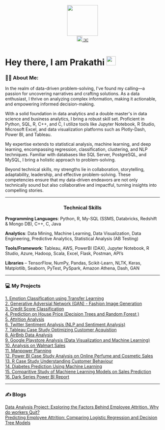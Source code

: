

<div id="header" align="center">
  <img src="https://media.giphy.com/media/l46Cy1rHbQ92uuLXa/giphy.gif" width="100"/>
</div>

<div id="badges" style="text-align: center;" align="center">
   <a href="https://www.linkedin.com/in/prakathi/" target="_blank">
    <img src="https://static.vecteezy.com/system/resources/previews/018/910/724/original/linkedin-logo-linkedin-symbol-linkedin-icon-free-free-vector.jpg" alt="LinkedIn Icon" width="18" height = "18">
  </a>
  <a href="mailto:pravi@scu.edu">
    ✉️
  </a>
</div>

<h1>
  Hey there, I am Prakathi
  <img src="https://media.giphy.com/media/hvRJCLFzcasrR4ia7z/giphy.gif" width="30px"/>
</h1>

### 👩‍💻 About Me:


In the realm of data-driven problem-solving, I've found my calling—a passion for uncovering narratives and crafting solutions. As a data enthusiast, I thrive on analyzing complex information, making it actionable, and empowering informed decision-making.

With a solid foundation in data analytics and a double master's in data science and business analytics, I bring a robust skill set. Proficient in Python, SQL, R, C++, and C, I utilize tools like Jupyter Notebook, R Studio, Microsoft Excel, and data visualization platforms such as Plotly-Dash, Power BI, and Tableau.

My expertise extends to statistical analysis, machine learning, and deep learning, encompassing regression, classification, clustering, and NLP techniques. Familiar with databases like SQL Server, PostgreSQL, and MySQL, I bring a holistic approach to problem-solving.

Beyond technical skills, my strengths lie in collaboration, storytelling, adaptability, leadership, and effective problem-solving. These competencies ensure that my data-driven endeavors are not only technically sound but also collaborative and impactful, turning insights into compelling stories.

<hr>

<div id="title" align="center">
 <h3> Technical Skills </h3>
</div>


**Programming Languages**: Python, R, My-SQL (SSMS, Databricks, Redshift & Mongo DB), C++, C, Java

**Analytics**: Data Mining, Machine Learning, Data Visualization, Data Engineering, Predictive Analytics, Statistical Analysis (AB Testing)

**Tools/Framework**: Tableau, AWS, PowerBI (DAX), Jupyter Notebook, R Studio, Azure, Hadoop, Scala, Excel, Flask, Postman, API’s

**Libraries** – TensorFlow, NumPy, Pandas, Scikit-Learn, NLTK, Keras, Matplotlib, Seaborn, PyTest, PySpark, Amazon Athena, Dash, GAN

<hr>

### 💻 My Projects

<div id="projects" >
   <a href="https://github.com/Prakathee/Emotion-Classification-Using-Transfer-Learning-" target="_blank">
     1. Emotion Classification using Transfer Learning
  </a>

<br>
   <a href="https://github.com/Prakathee/Fashion_Image_using_Generative_Adversarial_Networks-GAN-/tree/main" target="_blank">
     2. Generative Adversial Network (GAN) - Fashion Image Generation
  </a>

  

<br>

<a href="https://github.com/Prakathee/Credit-Score-Classification" target="_blank">
     3. Credit Score Classification
  </a>

  <br>

  <a href="https://github.com/Prakathee/Prediction_On_HousePrice" target="_blank">
     4. Prediction on House Price (Decision Trees and Random Forest )
  </a>

<br>
   
   <a href="https://github.com/Prakathee/Attrition_Analysis" target="_blank">
     5. Attrition Analysis
  </a>

<br>
  <a href="https://github.com/Prakathee/Twitter-Sentiment-Analysis" target="_blank">
     6. Twitter Sentiment Analysis (NLP and Sentiment Analysis)
  </a>

<br>
   <a href="https://github.com/Prakathee/Tableau-Case-Study-Optimizing-Customer-Acquistion" target="_blank">
     7. Tableau Case Study Optimizing Customer Acquistion
  </a>

  
<br>
   <a href="https://github.com/Prakathee/Airbnb_Data_Analysis" target="_blank">
     8. AirBnb Data Analysis
  </a>

<br>
   
   <a href="https://github.com/Prakathee/Google_Playstore_Analysis" target="_blank">
     9. Google Playstore Analysis (Data Visualization and Machine Learning)
  </a>

<br>
   <a href="https://github.com/Prakathee/Analysis_On_Walmart_Sales" target="_blank">
     10. Analysis on Walmart Sales
  </a>

<br>
   <a href="https://github.com/Prakathee/Manpower_Planning" target="_blank">
     11. Manpower Planning
  </a>

<br>
   <a href="https://github.com/Prakathee/Power-BI-Case-Study-Analysis-on-Online-Perfume-and-Cosmetic-Sales" target="_blank">
     12. Power BI Case Study Analysis on Online Perfume and Cosmetic Sales
  </a>

<br>
   <a href="https://github.com/Prakathee/R-Case-Study-Understanding-Customer-Behaviour" target="_blank">
     13. R Case Study Understanding Customer Behaviour
  </a>

<br>
   <a href="https://github.com/Prakathee/Diabetes-Prediction-Using-Machine-Learning" target="_blank">
     14. Diabetes Prediction Using Machine Learning
  </a>

<br>
   <a href="https://github.com/Prakathee/Comparitive-Study-of-Machiene-Learning-Models-on-Sales-Prediction" target="_blank">
     15. Comparitive Study of Machiene Learning Models on Sales Prediction
  </a>

<br>
   
   <a href="https://github.com/Prakathee/Dark-Series-Power-BI-Report" target="_blank">
     16. Dark Series Power BI Report
  </a>
</div>

<hr>

### ✍️ Blogs

<div>

<a href="https://medium.com/p/e157a613c428" target="_blank">
     Data Analysis Project: Exploring the Factors Behind Employee Attrition. Why do workers Quit?
  </a>
<br>
  <a href="https://medium.com/@prakathi/predicting-employee-attrition-comparing-logistic-regression-and-decision-tree-models-b76748b36ed4" target="_blank">
     Predicting Employee Attrition: Comparing Logistic Regression and Decision Tree Models
  </a>
  
</div>

